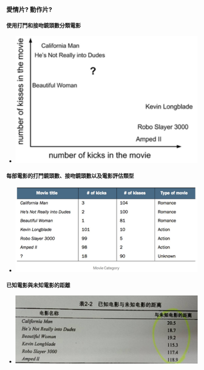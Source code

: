 ### 愛情片? 動作片?
#### 使用打鬥和接吻鏡頭數分類電影
* ![p1](https://github.com/jumbokh/ML-Class/blob/main/images/p2.JPG)
#### 每部電影的打鬥鏡頭數、接吻鏡頭數以及電影評估類型
* ![p2](https://github.com/jumbokh/ML-Class/blob/main/images/p1.JPG)
#### 已知電影與未知電影的距離
* ![p3](https://github.com/jumbokh/ML-Class/blob/main/images/106335.jpg)
##
